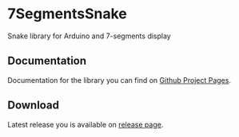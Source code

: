 # 7SegmentsSnake
Snake library for Arduino and 7-segments display

## Documentation
Documentation for the library you can find on [Github Project Pages](https://liksu.github.io/7SegmentsSnake/).

## Download
Latest release you is available on [release page](https://github.com/Liksu/7SegmentsSnake/releases).